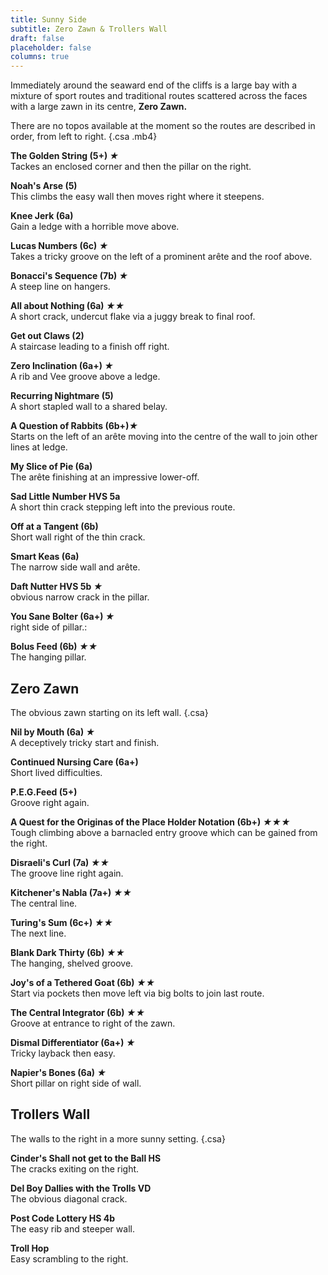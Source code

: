 ```yaml
---
title: Sunny Side 
subtitle: Zero Zawn & Trollers Wall
draft: false
placeholder: false
columns: true
---
```



Immediately around the seaward end of the cliffs is a large bay with a mixture of sport routes and traditional routes scattered across the faces with a large zawn in its centre, **Zero Zawn.**

There are no topos available at the moment so the routes are described in order, from left to right.
{.csa .mb4}

**The Golden String (5+) *★***  
Tackes an enclosed corner and then the pillar on the right.

**Noah's Arse (5)**  
This climbs the easy wall then moves right where it steepens.

**Knee Jerk (6a)**  
Gain a ledge with a horrible move above.

**Lucas Numbers (6c) *★***  
Takes a tricky groove on the left of a prominent arête and the roof above.

**Bonacci's Sequence (7b) *★***  
A steep line on hangers.

**All about Nothing (6a) *★★***  
A short crack, undercut flake via a juggy break to final roof.

**Get out Claws (2)**  
A staircase leading to a finish off right.

**Zero Inclination (6a+) *★***  
A rib and Vee groove above a ledge.

**Recurring Nightmare (5)**  
A short stapled wall to a shared belay.

**A Question of Rabbits (6b+)*★***  
Starts on the left of an arête moving into the centre of the wall to join other lines at ledge.

**My Slice of Pie (6a)**  
The arête finishing at an impressive lower-off.

**Sad Little Number HVS 5a**  
A short thin crack stepping left into the previous route.

**Off at a Tangent (6b)**  
Short wall right of the thin crack.

**Smart Keas (6a)**  
The narrow side wall and arête.

**Daft Nutter HVS 5b *★***  
obvious narrow crack in the pillar.

**You Sane Bolter (6a+) *★***  
right side of pillar.:

**Bolus Feed (6b) *★★***  
The hanging pillar.

Zero Zawn
---------

The obvious zawn starting on its left wall.
{.csa}

**Nil by Mouth (6a) *★***  
A deceptively tricky start and finish.

**Continued Nursing Care (6a+)**  
Short lived difficulties.

**P.E.G.Feed (5+)**  
Groove right again.

**A Quest for the Originas of the Place Holder Notation (6b+) *★★★***  
Tough climbing above a barnacled entry groove which can be gained from the right.

**Disraeli's Curl (7a) *★★***  
The groove line right again.

**Kitchener's Nabla (7a+) *★★***  
The central line.

**Turing's Sum (6c+) *★★***  
The next line.

**Blank Dark Thirty (6b) *★★***  
The hanging, shelved groove.

**Joy's of a Tethered Goat (6b) *★★***  
Start via pockets then move left via big bolts to join last route.

**The Central Integrator (6b) *★★***  
Groove at entrance to right of the zawn.

**Dismal Differentiator (6a+) *★***  
Tricky layback then easy.

**Napier's Bones (6a) *★***  
Short pillar on right side of wall.

Trollers Wall
-------------

The walls to the right in a more sunny setting.
{.csa}

**Cinder's Shall not get to the Ball HS**  
The cracks exiting on the right.

**Del Boy Dallies with the Trolls VD**  
The obvious diagonal crack.

**Post Code Lottery HS 4b**  
The easy rib and steeper wall.

**Troll Hop**  
Easy scrambling to the right.